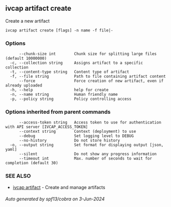 ## ivcap artifact create

Create a new artifact

```
ivcap artifact create [flags] -n name -f file|-
```

### Options

```
      --chunk-size int        Chunk size for splitting large files (default 10000000)
  -c, --collection string     Assigns artifact to a specific collection
  -t, --content-type string   Content type of artifact
  -f, --file string           Path to file containing artifact content
      --force                 Force creation of new artifact, even if already uploaded
  -h, --help                  help for create
  -n, --name string           Human friendly name
  -p, --policy string         Policy controlling access
```

### Options inherited from parent commands

```
      --access-token string   Access token to use for authentication with API server [IVCAP_ACCESS_TOKEN]
      --context string        Context (deployment) to use
      --debug                 Set logging level to DEBUG
      --no-history            Do not store history
  -o, --output string         Set format for displaying output [json, yaml]
      --silent                Do not show any progress information
      --timeout int           Max. number of seconds to wait for completion (default 30)
```

### SEE ALSO

* [ivcap artifact](ivcap_artifact.md)	 - Create and manage artifacts 

###### Auto generated by spf13/cobra on 3-Jun-2024
